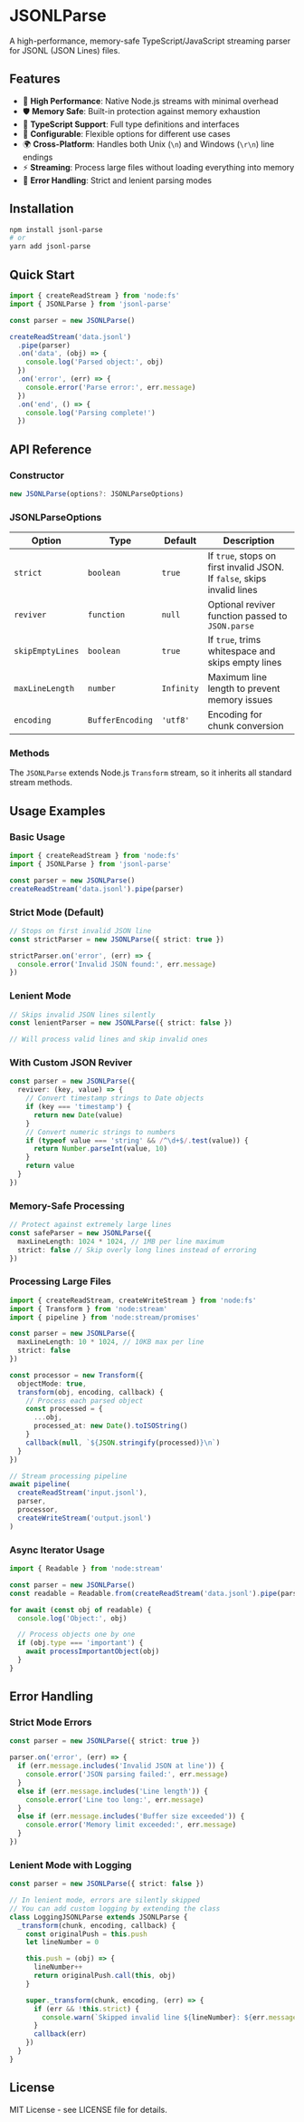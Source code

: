 # JSONLParse

A high-performance, memory-safe TypeScript/JavaScript streaming parser for JSONL (JSON Lines) files.

## Features

- 🚀 **High Performance**: Native Node.js streams with minimal overhead
- 🛡️ **Memory Safe**: Built-in protection against memory exhaustion
- 📝 **TypeScript Support**: Full type definitions and interfaces
- 🔧 **Configurable**: Flexible options for different use cases
- 🌍 **Cross-Platform**: Handles both Unix (`\n`) and Windows (`\r\n`) line endings
- ⚡ **Streaming**: Process large files without loading everything into memory
- 🎯 **Error Handling**: Strict and lenient parsing modes

## Installation

```bash
npm install jsonl-parse
# or
yarn add jsonl-parse
```

## Quick Start

```typescript
import { createReadStream } from 'node:fs'
import { JSONLParse } from 'jsonl-parse'

const parser = new JSONLParse()

createReadStream('data.jsonl')
  .pipe(parser)
  .on('data', (obj) => {
    console.log('Parsed object:', obj)
  })
  .on('error', (err) => {
    console.error('Parse error:', err.message)
  })
  .on('end', () => {
    console.log('Parsing complete!')
  })
```

## API Reference

### Constructor

```typescript
new JSONLParse(options?: JSONLParseOptions)
```

### JSONLParseOptions

| Option | Type | Default | Description |
|--------|------|---------|-------------|
| `strict` | `boolean` | `true` | If `true`, stops on first invalid JSON. If `false`, skips invalid lines |
| `reviver` | `function` | `null` | Optional reviver function passed to `JSON.parse` |
| `skipEmptyLines` | `boolean` | `true` | If `true`, trims whitespace and skips empty lines |
| `maxLineLength` | `number` | `Infinity` | Maximum line length to prevent memory issues |
| `encoding` | `BufferEncoding` | `'utf8'` | Encoding for chunk conversion |

### Methods

The `JSONLParse` extends Node.js `Transform` stream, so it inherits all standard stream methods.

## Usage Examples

### Basic Usage

```typescript
import { createReadStream } from 'node:fs'
import { JSONLParse } from 'jsonl-parse'

const parser = new JSONLParse()
createReadStream('data.jsonl').pipe(parser)
```

### Strict Mode (Default)

```typescript
// Stops on first invalid JSON line
const strictParser = new JSONLParse({ strict: true })

strictParser.on('error', (err) => {
  console.error('Invalid JSON found:', err.message)
})
```

### Lenient Mode

```typescript
// Skips invalid JSON lines silently
const lenientParser = new JSONLParse({ strict: false })

// Will process valid lines and skip invalid ones
```

### With Custom JSON Reviver

```typescript
const parser = new JSONLParse({
  reviver: (key, value) => {
    // Convert timestamp strings to Date objects
    if (key === 'timestamp') {
      return new Date(value)
    }
    // Convert numeric strings to numbers
    if (typeof value === 'string' && /^\d+$/.test(value)) {
      return Number.parseInt(value, 10)
    }
    return value
  }
})
```

### Memory-Safe Processing

```typescript
// Protect against extremely large lines
const safeParser = new JSONLParse({
  maxLineLength: 1024 * 1024, // 1MB per line maximum
  strict: false // Skip overly long lines instead of erroring
})
```

### Processing Large Files

```typescript
import { createReadStream, createWriteStream } from 'node:fs'
import { Transform } from 'node:stream'
import { pipeline } from 'node:stream/promises'

const parser = new JSONLParse({
  maxLineLength: 10 * 1024, // 10KB max per line
  strict: false
})

const processor = new Transform({
  objectMode: true,
  transform(obj, encoding, callback) {
    // Process each parsed object
    const processed = {
      ...obj,
      processed_at: new Date().toISOString()
    }
    callback(null, `${JSON.stringify(processed)}\n`)
  }
})

// Stream processing pipeline
await pipeline(
  createReadStream('input.jsonl'),
  parser,
  processor,
  createWriteStream('output.jsonl')
)
```

### Async Iterator Usage

```typescript
import { Readable } from 'node:stream'

const parser = new JSONLParse()
const readable = Readable.from(createReadStream('data.jsonl').pipe(parser))

for await (const obj of readable) {
  console.log('Object:', obj)

  // Process objects one by one
  if (obj.type === 'important') {
    await processImportantObject(obj)
  }
}
```

## Error Handling

### Strict Mode Errors

```typescript
const parser = new JSONLParse({ strict: true })

parser.on('error', (err) => {
  if (err.message.includes('Invalid JSON at line')) {
    console.error('JSON parsing failed:', err.message)
  }
  else if (err.message.includes('Line length')) {
    console.error('Line too long:', err.message)
  }
  else if (err.message.includes('Buffer size exceeded')) {
    console.error('Memory limit exceeded:', err.message)
  }
})
```

### Lenient Mode with Logging

```typescript
const parser = new JSONLParse({ strict: false })

// In lenient mode, errors are silently skipped
// You can add custom logging by extending the class
class LoggingJSONLParse extends JSONLParse {
  _transform(chunk, encoding, callback) {
    const originalPush = this.push
    let lineNumber = 0

    this.push = (obj) => {
      lineNumber++
      return originalPush.call(this, obj)
    }

    super._transform(chunk, encoding, (err) => {
      if (err && !this.strict) {
        console.warn(`Skipped invalid line ${lineNumber}: ${err.message}`)
      }
      callback(err)
    })
  }
}
```

## License

MIT License - see LICENSE file for details.
